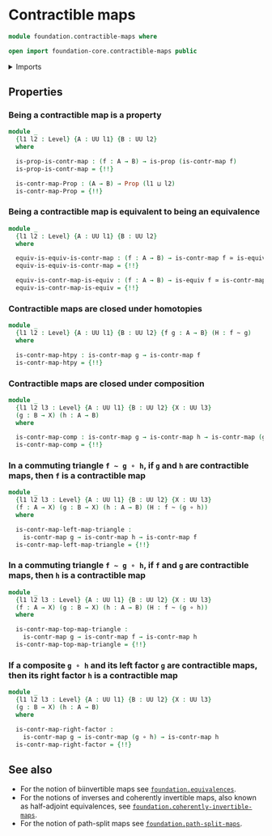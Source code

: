 # Contractible maps

```agda
module foundation.contractible-maps where

open import foundation-core.contractible-maps public
```

<details><summary>Imports</summary>

```agda
open import foundation.dependent-pair-types
open import foundation.equivalences
open import foundation.logical-equivalences
open import foundation.truncated-maps
open import foundation.universe-levels

open import foundation-core.function-types
open import foundation-core.homotopies
open import foundation-core.propositions
open import foundation-core.truncation-levels
```

</details>

## Properties

### Being a contractible map is a property

```agda
module _
  {l1 l2 : Level} {A : UU l1} {B : UU l2}
  where

  is-prop-is-contr-map : (f : A → B) → is-prop (is-contr-map f)
  is-prop-is-contr-map = {!!}

  is-contr-map-Prop : (A → B) → Prop (l1 ⊔ l2)
  is-contr-map-Prop = {!!}
```

### Being a contractible map is equivalent to being an equivalence

```agda
module _
  {l1 l2 : Level} {A : UU l1} {B : UU l2}
  where

  equiv-is-equiv-is-contr-map : (f : A → B) → is-contr-map f ≃ is-equiv f
  equiv-is-equiv-is-contr-map = {!!}

  equiv-is-contr-map-is-equiv : (f : A → B) → is-equiv f ≃ is-contr-map f
  equiv-is-contr-map-is-equiv = {!!}
```

### Contractible maps are closed under homotopies

```agda
module _
  {l1 l2 : Level} {A : UU l1} {B : UU l2} {f g : A → B} (H : f ~ g)
  where

  is-contr-map-htpy : is-contr-map g → is-contr-map f
  is-contr-map-htpy = {!!}
```

### Contractible maps are closed under composition

```agda
module _
  {l1 l2 l3 : Level} {A : UU l1} {B : UU l2} {X : UU l3}
  (g : B → X) (h : A → B)
  where

  is-contr-map-comp : is-contr-map g → is-contr-map h → is-contr-map (g ∘ h)
  is-contr-map-comp = {!!}
```

### In a commuting triangle `f ~ g ∘ h`, if `g` and `h` are contractible maps, then `f` is a contractible map

```agda
module _
  {l1 l2 l3 : Level} {A : UU l1} {B : UU l2} {X : UU l3}
  (f : A → X) (g : B → X) (h : A → B) (H : f ~ (g ∘ h))
  where

  is-contr-map-left-map-triangle :
    is-contr-map g → is-contr-map h → is-contr-map f
  is-contr-map-left-map-triangle = {!!}
```

### In a commuting triangle `f ~ g ∘ h`, if `f` and `g` are contractible maps, then `h` is a contractible map

```agda
module _
  {l1 l2 l3 : Level} {A : UU l1} {B : UU l2} {X : UU l3}
  (f : A → X) (g : B → X) (h : A → B) (H : f ~ (g ∘ h))
  where

  is-contr-map-top-map-triangle :
    is-contr-map g → is-contr-map f → is-contr-map h
  is-contr-map-top-map-triangle = {!!}
```

### If a composite `g ∘ h` and its left factor `g` are contractible maps, then its right factor `h` is a contractible map

```agda
module _
  {l1 l2 l3 : Level} {A : UU l1} {B : UU l2} {X : UU l3}
  (g : B → X) (h : A → B)
  where

  is-contr-map-right-factor :
    is-contr-map g → is-contr-map (g ∘ h) → is-contr-map h
  is-contr-map-right-factor = {!!}
```

## See also

- For the notion of biinvertible maps see
  [`foundation.equivalences`](foundation.equivalences.md).
- For the notions of inverses and coherently invertible maps, also known as
  half-adjoint equivalences, see
  [`foundation.coherently-invertible-maps`](foundation.coherently-invertible-maps.md).
- For the notion of path-split maps see
  [`foundation.path-split-maps`](foundation.path-split-maps.md).
